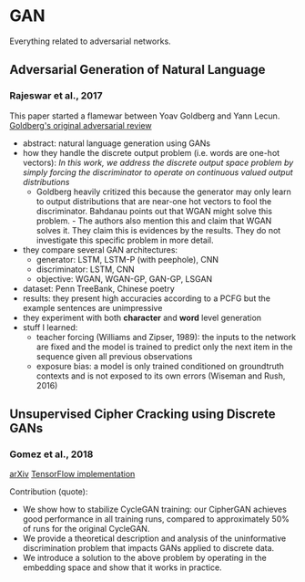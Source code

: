 # GAN

Everything related to adversarial networks.

## Adversarial Generation of Natural Language

### Rajeswar et al., 2017

This paper started a flamewar between Yoav Goldberg and Yann Lecun.
[Goldberg's original adversarial
review](https://medium.com/@yoav.goldberg/an-adversarial-review-of-adversarial-generation-of-natural-language-409ac3378bd7)

- abstract: natural language generation using GANs
- how they handle the discrete output problem (i.e. words are one-hot vectors):
  _In this work, we address the discrete output space problem by simply forcing
  the discriminator to operate on continuous valued output distributions_
  - Goldberg heavily critized this because the generator may only learn to
    output distributions that are near-one hot vectors to fool the
    discriminator. Bahdanau points out that WGAN might solve this problem. -
    The authors also mention this and claim that WGAN solves it. They claim
    this is evidences by the results. They do not investigate this specific
    problem in more detail.
- they compare several GAN architectures: 
  - generator: LSTM, LSTM-P (with peephole), CNN
  - discriminator: LSTM, CNN
  - objective: WGAN, WGAN-GP, GAN-GP, LSGAN
- dataset: Penn TreeBank, Chinese poetry
- results: they present high accuracies according to a PCFG but the example
  sentences are unimpressive
- they experiment with both **character** and **word** level generation
- stuff I learned:
  - teacher forcing (Williams and Zipser, 1989): the inputs to the network are
    fixed and the model is trained to predict only the next item in the
    sequence given all previous observations
  - exposure bias: a model is only trained conditioned on groundtruth contexts
    and is not exposed to its own errors (Wiseman and Rush, 2016)

## Unsupervised Cipher Cracking using Discrete GANs

### Gomez et al., 2018

[arXiv](https://arxiv.org/abs/1801.04883)
[TensorFlow implementation](https://github.com/for-ai/CipherGAN)

Contribution (quote):

- We show how to stabilize CycleGAN training: our CipherGAN achieves good performance in all training runs, compared to approximately 50% of runs for the original CycleGAN.
- We provide a theoretical description and analysis of the uninformative discrimination problem that impacts GANs applied to discrete data.
- We introduce a solution to the above problem by operating in the embedding space and show that it works in practice.
